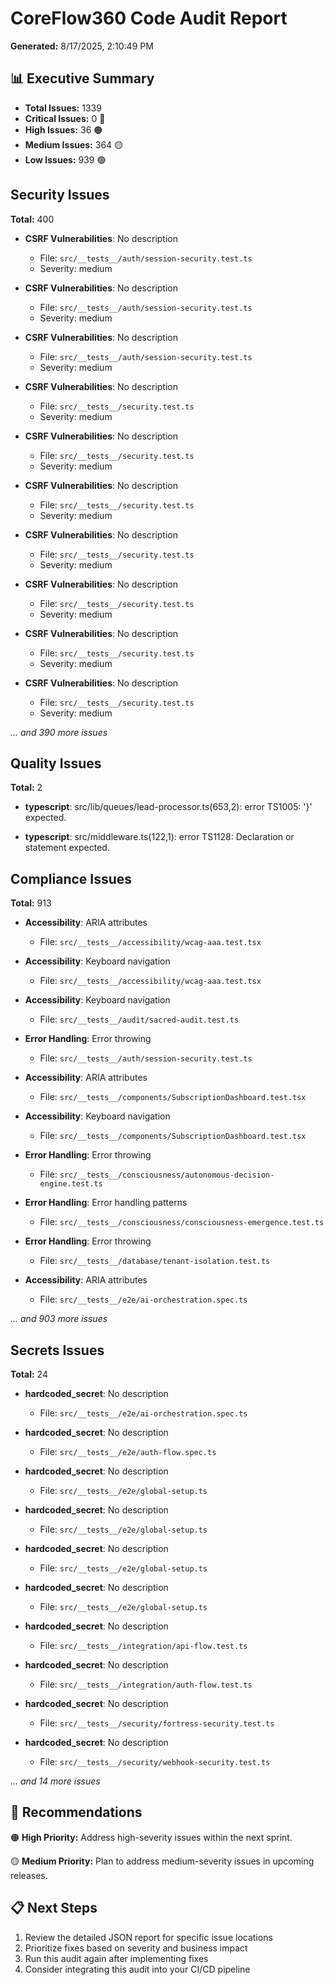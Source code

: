 # CoreFlow360 Code Audit Report

**Generated:** 8/17/2025, 2:10:49 PM

## 📊 Executive Summary

- **Total Issues:** 1339
- **Critical Issues:** 0 🔴
- **High Issues:** 36 🟠
- **Medium Issues:** 364 🟡
- **Low Issues:** 939 🟢

## Security Issues

**Total:** 400

- **CSRF Vulnerabilities**: No description
  - File: `src/__tests__/auth/session-security.test.ts`
  - Severity: medium

- **CSRF Vulnerabilities**: No description
  - File: `src/__tests__/auth/session-security.test.ts`
  - Severity: medium

- **CSRF Vulnerabilities**: No description
  - File: `src/__tests__/auth/session-security.test.ts`
  - Severity: medium

- **CSRF Vulnerabilities**: No description
  - File: `src/__tests__/security.test.ts`
  - Severity: medium

- **CSRF Vulnerabilities**: No description
  - File: `src/__tests__/security.test.ts`
  - Severity: medium

- **CSRF Vulnerabilities**: No description
  - File: `src/__tests__/security.test.ts`
  - Severity: medium

- **CSRF Vulnerabilities**: No description
  - File: `src/__tests__/security.test.ts`
  - Severity: medium

- **CSRF Vulnerabilities**: No description
  - File: `src/__tests__/security.test.ts`
  - Severity: medium

- **CSRF Vulnerabilities**: No description
  - File: `src/__tests__/security.test.ts`
  - Severity: medium

- **CSRF Vulnerabilities**: No description
  - File: `src/__tests__/security.test.ts`
  - Severity: medium

*... and 390 more issues*

## Quality Issues

**Total:** 2

- **typescript**: src/lib/queues/lead-processor.ts(653,2): error TS1005: '}' expected.

- **typescript**: src/middleware.ts(122,1): error TS1128: Declaration or statement expected.

## Compliance Issues

**Total:** 913

- **Accessibility**: ARIA attributes
  - File: `src/__tests__/accessibility/wcag-aaa.test.tsx`

- **Accessibility**: Keyboard navigation
  - File: `src/__tests__/accessibility/wcag-aaa.test.tsx`

- **Accessibility**: Keyboard navigation
  - File: `src/__tests__/audit/sacred-audit.test.ts`

- **Error Handling**: Error throwing
  - File: `src/__tests__/auth/session-security.test.ts`

- **Accessibility**: ARIA attributes
  - File: `src/__tests__/components/SubscriptionDashboard.test.tsx`

- **Accessibility**: Keyboard navigation
  - File: `src/__tests__/components/SubscriptionDashboard.test.tsx`

- **Error Handling**: Error throwing
  - File: `src/__tests__/consciousness/autonomous-decision-engine.test.ts`

- **Error Handling**: Error handling patterns
  - File: `src/__tests__/consciousness/consciousness-emergence.test.ts`

- **Error Handling**: Error throwing
  - File: `src/__tests__/database/tenant-isolation.test.ts`

- **Accessibility**: ARIA attributes
  - File: `src/__tests__/e2e/ai-orchestration.spec.ts`

*... and 903 more issues*

## Secrets Issues

**Total:** 24

- **hardcoded_secret**: No description
  - File: `src/__tests__/e2e/ai-orchestration.spec.ts`

- **hardcoded_secret**: No description
  - File: `src/__tests__/e2e/auth-flow.spec.ts`

- **hardcoded_secret**: No description
  - File: `src/__tests__/e2e/global-setup.ts`

- **hardcoded_secret**: No description
  - File: `src/__tests__/e2e/global-setup.ts`

- **hardcoded_secret**: No description
  - File: `src/__tests__/e2e/global-setup.ts`

- **hardcoded_secret**: No description
  - File: `src/__tests__/e2e/global-setup.ts`

- **hardcoded_secret**: No description
  - File: `src/__tests__/integration/api-flow.test.ts`

- **hardcoded_secret**: No description
  - File: `src/__tests__/integration/auth-flow.test.ts`

- **hardcoded_secret**: No description
  - File: `src/__tests__/security/fortress-security.test.ts`

- **hardcoded_secret**: No description
  - File: `src/__tests__/security/webhook-security.test.ts`

*... and 14 more issues*

## 🚀 Recommendations

🟠 **High Priority:** Address high-severity issues within the next sprint.

🟡 **Medium Priority:** Plan to address medium-severity issues in upcoming releases.

## 📋 Next Steps

1. Review the detailed JSON report for specific issue locations
2. Prioritize fixes based on severity and business impact
3. Run this audit again after implementing fixes
4. Consider integrating this audit into your CI/CD pipeline

